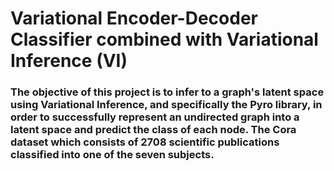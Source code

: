 # Variational Encoder-Decoder Classifier combined with Variational Inference (VI)

### The objective of this project is to infer to a graph's latent space using Variational Inference, and specifically the Pyro library, in order to successfully represent an undirected graph into a latent space and predict the class of each node. The Cora dataset which consists of 2708 scientific publications classified into one of the seven subjects.
